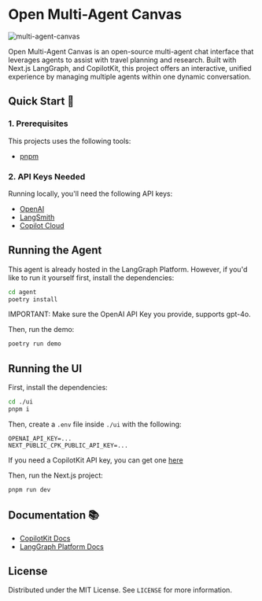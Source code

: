 # Open Multi-Agent Canvas

![multi-agent-canvas](https://github.com/user-attachments/assets/5953a5a6-5686-4722-9477-5279b67b3dba)

Open Multi-Agent Canvas is an open-source multi-agent chat interface that leverages agents to assist with travel planning and research. Built with Next.js LangGraph, and CopilotKit, this project offers an interactive, unified experience by managing multiple agents within one dynamic conversation.

## Quick Start 🚀

### 1. Prerequisites
This projects uses the following tools:

- [pnpm](https://pnpm.io/installation)

### 2. API Keys Needed
Running locally, you'll need the following API keys:

- [OpenAI](https://platform.openai.com/api-keys)
- [LangSmith](https://docs.smith.langchain.com/administration/how_to_guides/organization_management/create_account_api_key)
- [Copilot Cloud](https://cloud.copilotkit.ai)


## Running the Agent

This agent is already hosted in the LangGraph Platform. However, if you'd like to run it
yourself first, install the dependencies:

```sh
cd agent
poetry install
```

IMPORTANT:
Make sure the OpenAI API Key you provide, supports gpt-4o.

Then, run the demo:

```sh
poetry run demo
```

## Running the UI

First, install the dependencies:

```sh
cd ./ui
pnpm i
```

Then, create a `.env` file inside `./ui` with the following:

```
OPENAI_API_KEY=...
NEXT_PUBLIC_CPK_PUBLIC_API_KEY=...
```

If you need a CopilotKit API key, you can get one [here](https://cloud.copilotkit.ai)

Then, run the Next.js project:

```sh
pnpm run dev
```

## Documentation 📚
- [CopilotKit Docs](https://docs.copilotkit.ai/coagents)
- [LangGraph Platform Docs](https://langchain-ai.github.io/langgraph/cloud/deployment/cloud/)

## License

Distributed under the MIT License. See `LICENSE` for more information.
